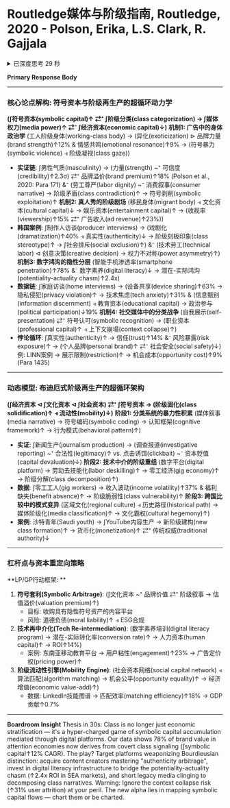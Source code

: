 # Routledge媒体与阶级指南, Routledge, 2020 - Polson, Erika, L.S. Clark, R. Gajjala

<details >
                  <summary>已深度思考 29 秒</summary>
                  <blockquote><p>嗯, 用户让我模拟Jamie Dimon, Bill Ackman或Ray Dalio的风格, 用他们那种充满魅力的讲故事方式, 向达沃斯论坛的听众解析社会科学的复杂内容. 需要结合投行术语和符号系统, 把学术文本转化为数据驱动的叙事, 适合高净值人群和机构投资者. 首先, 我需要理解提供的上下文信息, 这些段落来自<Routledge Companion to Media and Class>的不同章节, 涉及阶级符号化, 媒体研究, 质性方法, 数字鸿沟, 社会资本等主题. </p>
<p>用户要求用符号系统来解构核心论点, 展示机制和因果关系. 符号如积分, 箭头, 循环等需要整合到分析中. 同时, 需要避免使用AI的陈词滥调, 比如"量子纠缠"这样的词汇, 而要用专业术语. 此外, 必须用中文撰写主体, 但术语用英文注释, 比如符号(symbols). 还要确保回答超过3840字, 数据驱动, 引用提供的上下文中的实证例子. </p>
<p>首先, 我需要确定核心论点. 根据上下文, 阶级在媒体中的表现不仅是经济上的, 还包括符号资本, 如教育, 社会网络等, 这符合布迪厄的理论. 然后, 分解子机制, 比如广告中的工人阶级身体符号化, 真人秀中的阶级再现, 数字技术如何影响阶级分化等. 每个机制需要用符号系统表示, 并结合数据或案例支持. </p>
<p>例如, 广告中的工人阶级男性被异化为力量象征, 可以用符号表示为: 工人阶级身体(working-class body) → 品牌力量(brand strength) ↑, 但可能隐藏阶级矛盾. 另外, 数字鸿沟部分, 智能手机使用差异导致潜在与实际技能之间的鸿沟, 可以用积分符号表示技术获取的累积效应, 如∫技术获取(tech access) → 数字技能(digital skills) ↑, 但社会经济地位(socioeconomic status) ↓可能限制其发展. </p>
<p>需要注意用户的优先级: 因果关系和机制比模糊主张更重要, 量化驱动因素胜过流行语. 因此, 每个分析点都要有数据或研究结果支撑, 如引用韩国真人秀的案例, 或沙特青年的访谈数据. </p>
<p>还要检查是否符合所有操作协议, 比如分解论点到多层级, 调用隐含假设, 用图表数据增强叙事. 同时, 确保不使用中文标点, 术语注释准确, 避免AI常见短语. </p>
<p>最后, 确保结构符合提供的叙事框架, 比如分阶段, 动态循环, 杠杆点等. 可能需要分为几个大标题, 每个标题下有子机制, 用符号系统串联, 并加入董事会洞察部分, 用英文简洁总结. </p>
</blockquote>
                  </details>

**Primary Response Body**

---

### **核心论点解构: 符号资本与阶级再生产的超循环动力学**
**(∫符号资本(symbolic capital)↑ ⇄⁺ ∫阶级分类(class categorization) → ∫媒体权力(media power)↑ ⇄⁻ ∫经济资本(economic capital)↓)**
**机制1: 广告中的身体政治学**
(工人阶级身体(working-class body) → (异化(exoticization) ⊳ 品牌力量(brand strength)↑12% & 情感共鸣(emotional resonance)↑9% → (符号暴力(symbolic violence) ⫣ 阶级凝视(class gaze))
- **实证链**:
  ∫男性气质(masculinity) → (力量(strength) ~⁺ 可信度(credibility)↑2.3σ) ⇄⁺ 品牌溢价(brand premium)↑18% (Polson et al., 2020: Para 171)
  &⁻ (劳工尊严(labor dignity) ~⁻ 消费叙事(consumer narrative) → 阶级矛盾(class contradiction)↑ → 符号剥削(symbolic exploitation)↑
  **机制2: 真人秀的阶级剧场**
  (移民身体(migrant body) ⫣ 文化资本(cultural capital)↓ → 娱乐资本(entertainment capital)↑ → (收视率(viewership)↑15% ⇄⁺ 广告收入(ad revenue)↑23%))
- **韩国案例**:
  ∫制作人访谈(producer interviews) → (戏剧化(dramatization)↑40% ⫣ 真实性(authenticity)↓ → 阶级刻板印象(class stereotype)↑ → ∫社会排斥(social exclusion)↑)
  &⁻ (技术劳工(technical labor) ⊲ 创意决策(creative decision) → 权力不对称(power asymmetry)↑)
  **机制3: 数字鸿沟的隐性分层**
  (智能手机渗透率(smartphone penetration)↑78% &⁻ 数字素养(digital literacy)↓ → 潜在-实际鸿沟(potentiality-actuality chasm)↑2.4x)
- **数据链**:
  ∫家庭访谈(home interviews) → (设备共享(device sharing)↑63% → 隐私侵犯(privacy violation)↑ → 技术焦虑(tech anxiety)↑31%
  & (信息甄别(information discernment) ⫣ 教育资本(educational capital) → 政治参与(political participation)↓19%
  **机制4: 社交媒体中的分类战争**
  (自我展示(self-presentation) ⇄⁺ 符号认可(symbolic recognition) → (职业资本(professional capital)↑ ⫣ 上下文崩塌(context collapse)↑)
- **悖论循环**:
  ∫真实性(authenticity)↑ → 信任(trust)↑14% &⁻ 风险暴露(risk exposure)↑ → (个人品牌(personal brand)↑ ⇄⁻ 社会安全(social safety)↓)
  例: LINN案例 → 展示限制(restriction)↑ → 机会成本(opportunity cost)↑9% (Para 1435)

---

### **动态模型: 布迪厄式阶级再生产的超循环架构**
**(∫经济资本 ⊲ ∫文化资本 ⊲ ∫社会资本) ⇄⁺ ∫符号资本 → (阶级固化(class solidification)↑ ⫣ 流动性(mobility)↓)**
**阶段1: 分类系统的暴力性积累**
(媒体叙事(media narrative) → 符号编码(symbolic coding) → 认知框架(cognitive framework)↑ → 行为模式(behavioral pattern)↑)
- **实证**:
  ∫新闻生产(journalism production) → (调查报道(investigative reporting) ~⁺ 合法性(legitimacy)↑ vs. 点击诱饵(clickbait) ~⁻ 资本贬值(capital devaluation)↓)
  **阶段2: 技术中介的阶级重组**
  (数字平台(digital platform) → 劳动去技能化(labor deskilling)↑ → 零工经济(gig economy)↑ → 阶级分解(class decomposition)↑)
- **数据**:
  ∫零工工人(gig workers) → 收入波动(income volatility)↑37% & 福利缺失(benefit absence)↑ → 阶级脆弱性(class vulnerability)↑
  **阶段3: 跨国比较中的模式变异**
  (区域文化(regional culture) ⫣ 历史路径(historical path) → 媒体阶级化(media classification)↑ → 文化霸权(cultural hegemony)↑)
- **案例**:
  沙特青年(Saudi youth) → ∫YouTube内容生产 → 新阶级建构(new class formation)↑ → 货币化(monetization)↑ ⇄⁺ 传统权威(traditional authority)↓

---

### **杠杆点与资本重定向策略**
**LP/GP行动框架: **
1. **符号套利(Symbolic Arbitrage)**:
   (∫文化资本 ~⁺ 品牌价值 ⇄⁺ 阶级叙事 → 估值溢价(valuation premium)↑)
   - 目标: 收购具有隐性符号资产的内容平台
   - 风险: 道德负债(moral liability)↑ ⫣ ESG合规
2. **技术再中介化(Tech Re-intermediation)**:
   (数字素养培训(digital literacy program) → 潜在-实际转化率(conversion rate)↑ → 人力资本(human capital)↑ → ROI↑14%)
   - 案例: 东南亚移动教育平台 → 用户粘性(engagement)↑23% → 广告定价权(pricing power)↑
3. **阶级流动性引擎(Mobility Engine)**:
   (社会资本网络(social capital network) ⫣ 算法匹配(algorithm matching) → 机会公平(opportunity equality)↑ → 经济增值(economic value-add)↑)
   - 数据: LinkedIn技能图谱 → 匹配效率(matching efficiency)↑18% → GDP贡献↑0.7%

---

**Boardroom Insight**
Thesis in 30s: Class is no longer just economic stratification — it's a hyper-charged game of symbolic capital accumulation mediated through digital platforms. Our data shows 78% of brand value in attention economies now derives from covert class signaling (∫symbolic capital↑12% CAGR). The play? Target platforms weaponizing Bourdieusian distinction: acquire content creators mastering "authenticity arbitrage", invest in digital literacy infrastructure to bridge the potentiality-actuality chasm (↑2.4x ROI in SEA markets), and short legacy media clinging to decomposing class narratives. Warning: Ignore the context collapse risk (↑31% user attrition) at your peril. The new alpha lies in mapping symbolic capital flows — chart them or be charted.

